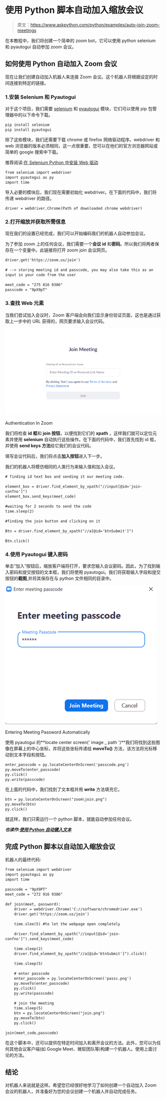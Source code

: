 # 使用 Python 脚本自动加入缩放会议

> 原文：<https://www.askpython.com/python/examples/auto-join-zoom-meetings>

在本教程中，我们将创建一个简单的 zoom bot，它可以使用 python selenium 和 pyautogui 自动参加 zoom 会议。

## 如何使用 Python 自动加入 Zoom 会议

现在让我们创建自动加入机器人来连接 Zoom 会议。这个机器人将根据设定的时间连接到特定的链接。

### 1.安装 Selenium 和 Pyautogui

对于这个项目，我们需要 [selenium](https://www.askpython.com/python-modules/selenium-introduction-and-setup) 和 [pyautogui](https://www.askpython.com/python-modules/pyautogui-in-python) 模块，它们可以使用 pip 包管理器中的以下命令下载。

```
pip install selenium
pip install pyautogui

```

除了这些模块，我们还需要下载 chrome 或 firefox 网络驱动程序。webdriver 和 web 浏览器的版本必须相同，这一点很重要，您可以在他们的官方浏览器网站或简单的 google 搜索中下载。

推荐阅读:[在 Selenium Python 中安装 Web 驱动](https://www.askpython.com/python-modules/selenium-introduction-and-setup)

```
from selenium import webdriver
import pyautogui as py
import time

```

导入必要的模块后，我们现在需要初始化 webdriver。在下面的代码中，我们将传递 webdriver 的路径。

```
driver = webdriver.Chrome(Path of downloaded chrome webdriver)

```

### 2.打开缩放并获取所需信息

现在我们的设置已经完成，我们可以开始编码我们的机器人自动参加会议。

为了参加 zoom 上的任何会议，我们需要一个**会议 id** 和**密码**。所以我们将两者保存在一个变量中。此链接将打开 zoom join 会议网页。

```
driver.get('https://zoom.us/join')

# --> storing meeting id and passcode, you may also take this as an input in your code from the user

meet_code = "275 816 9386"
passcode = "9pX9pT"

```

### 3.查找 Web 元素

当我们尝试加入会议时，Zoom 客户端会向我们显示身份验证页面，这也是通过获取上一步中的 URL 获得的，网页要求输入会议代码。

![Authentication In Zoom](img/b19c6ae0bef904691c53addd29c66eb6.png)

Authentication In Zoom

我们将检查 **id 框**和 **join 按钮**，以便找到它们的 **xpath** ，这样我们就可以定位元素并使用 **selenium** 自动执行这些操作。在下面的代码中，我们首先找到 id 框，并使用 **send keys 方法**给它我们的会议代码。

填写会议代码后，我们将点击**加入按钮**进入下一步。

我们的机器人将模仿相同的人类行为来输入值和加入会议。

```
# finding id text box and sending it our meeting code.

element_box = driver.find_element_by_xpath("//input[@id='join-confno']")
element_box.send_keys(meet_code)

#waiting for 2 seconds to send the code
time.sleep(2)   

#finding the join button and clicking on it

Btn = driver.find_element_by_xpath("//a[@id='btnSubmit']")

Btn.click()

```

### 4.使用 Pyautogui 键入密码

单击“加入”按钮后，缩放客户端将打开，要求您输入会议密码。因此，为了找到输入密码和提交按钮的文本框，我们将使用 pyautogui。我们将获取输入字段和提交按钮的**截图**,并将其保存在与 python 文件相同的目录中。

![Entering Meeting Password Automatically](img/94dbf0abc71f8f546d67eb0e0e8df55c.png)

Entering Meeting Password Automatically

使用 pyautogui 的**locate center screen(' image _ path ')**我们将找到这些图像在屏幕上的中心坐标，并将这些坐标传递给 **moveTo()** 方法，该方法将光标移动到文本字段和按钮。

```
enter_passcode = py.locateCenterOnScreen('passcode.png')
py.moveTo(enter_passcode)
py.click()
py.write(passcode)

```

在上面的代码中，我们找到了文本框并用 **write** 方法填充它。

```
btn = py.locateCenterOnScreen("zoom\join.png")
py.moveTo(btn)
py.click()

```

就这样，我们只需运行一个 python 脚本，就能自动参加任何会议。

***也读作:[使用 Python 自动键入文本](https://www.askpython.com/python/examples/auto-type-text-using-python)***

## 完成 Python 脚本以自动加入缩放会议

机器人的最终代码:

```
from selenium import webdriver
import pyautogui as py
import time

passcode = "9pX9PT"
meet_code = "272 916 9386"

def join(meet, password):
    driver = webdriver.Chrome('C://software/chromedriver.exe')
    driver.get('https://zoom.us/join')

    time.slee(5) #to let the webpage open completely

    driver.find_element_by_xpath("//input[@id='join-confno']").send_keys(meet_code)

    time.sleep(2)
    driver.find_element_by_xpath("//a[@id='btnSubmit']").click()

    time.sleep(5)

    # enter passcode
    enter_passcode = py.locateCenterOnScreen('passc.png')
    py.moveTo(enter_passcode)
    py.click()
    py.write(passcode)

    # join the meeting
    time.sleep(5)
    btn = py.locateCenterOnScreen("join.png")
    py.moveTo(btn)
    py.click()

join(meet_code,passcode)

```

在这个脚本中，还可以提供在特定时间加入和离开会议的方法。此外，您可以为任何其他会议客户端(如 Google Meet、微软团队等)构建一个机器人。使用上面讨论的方法。

## 结论

对机器人来说就是这样。希望您已经很好地学习了如何创建一个自动加入 Zoom 会议的机器人，并准备好为您的会议创建一个机器人并自动完成任务。